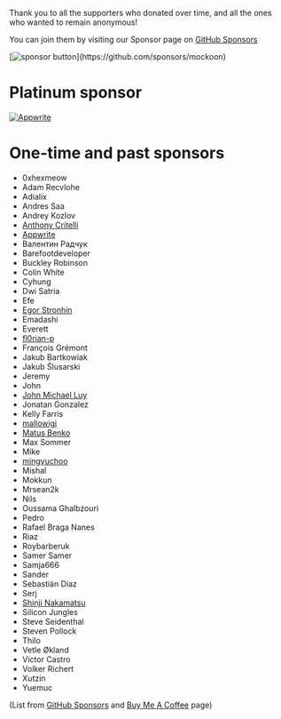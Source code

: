 Thank you to all the supporters who donated over time, and all the ones who wanted to remain anonymous!

You can join them by visiting our Sponsor page on [GitHub Sponsors](https://github.com/sponsors/mockoon)

[![sponsor button](https://mockoon.com/images/sponsor-btn-250.png?)](https://github.com/sponsors/mockoon)

# Platinum sponsor

[![Appwrite](https://mockoon.com/images/sponsors/appwrite-300.png)](https://appwrite.io/)

# One-time and past sponsors

- 0xhexmeow
- Adam Recvlohe
- Adialix
- Andres Saa
- Andrey Kozlov
- [Anthony Critelli](https://github.com/acritelli)
- [Appwrite](https://appwrite.io/)
- Валентин Радчук
- Barefootdeveloper
- Buckley Robinson
- Colin White
- Cyhung
- Dwi Satria
- Efe
- [Egor Stronhin](https://github.com/egor-xyz)
- Emadashi
- Everett
- [fl0rian-p](https://github.com/fl0rian-p)
- François Grémont
- Jakub Bartkowiak
- Jakub Ślusarski
- Jeremy
- John
- [John Michael Luy](https://github.com/jmluy)
- Jonatan Gonzalez
- Kelly Farris
- [mallowigi](https://github.com/mallowigi)
- [Matus Benko](https://github.com/PrimaMateria)
- Max Sommer
- Mike
- [mingyuchoo](https://github.com/mingyuchoo)
- Mishal
- Mokkun
- Mrsean2k
- Nils
- Oussama Ghalbzouri
- Pedro
- Rafael Braga Nanes
- Riaz
- Roybarberuk
- Samer Samer
- Samja666
- Sander
- Sebastián Díaz
- Serj
- [Shinji Nakamatsu](https://github.com/snaka)
- Silicon Jungles
- Steve Seidenthal
- Steven Pollock
- Thilo
- Vetle Økland
- Victor Castro
- Volker Richert
- Xutzin
- Yuemuc

(List from [GitHub Sponsors](https://github.com/sponsors/mockoon) and [Buy Me A Coffee](https://www.buymeacoffee.com/255kb) page)
